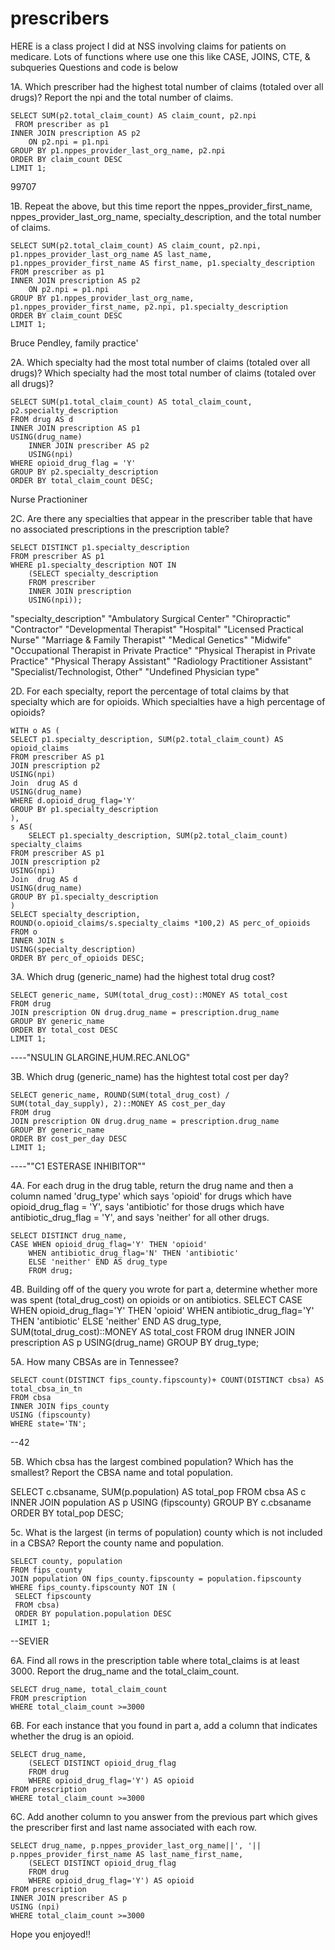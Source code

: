 # prescribers
HERE is a class project I did at NSS involving claims for patients on medicare. Lots of functions where use one this like CASE, JOINS, CTE, & subqueries
Questions and code is below

1A.  Which prescriber had the highest total number of claims (totaled over all drugs)? Report the npi and the total number of claims.

  	SELECT SUM(p2.total_claim_count) AS claim_count, p2.npi
  	 FROM prescriber as p1
   	INNER JOIN prescription AS p2
    	ON p2.npi = p1.npi
	GROUP BY p1.nppes_provider_last_org_name, p2.npi
	ORDER BY claim_count DESC
	LIMIT 1;
	
 99707
 
 1B. Repeat the above, but this time report the nppes_provider_first_name, nppes_provider_last_org_name,  specialty_description, and the total number of claims.
 
 	SELECT SUM(p2.total_claim_count) AS claim_count, p2.npi, p1.nppes_provider_last_org_name AS last_name, p1.nppes_provider_first_name AS first_name, p1.specialty_description
   	FROM prescriber as p1
   	INNER JOIN prescription AS p2
    	ON p2.npi = p1.npi
	GROUP BY p1.nppes_provider_last_org_name, p1.nppes_provider_first_name, p2.npi, p1.specialty_description
	ORDER BY claim_count DESC
	LIMIT 1;
 
 Bruce Pendley, family practice'
 
 2A. Which specialty had the most total number of claims (totaled over all drugs)?
 Which specialty had the most total number of claims (totaled over all drugs)?

 	SELECT SUM(p1.total_claim_count) AS total_claim_count, p2.specialty_description
	FROM drug AS d
	INNER JOIN prescription AS p1
	USING(drug_name)
		INNER JOIN prescriber AS p2
		USING(npi)
	WHERE opioid_drug_flag = 'Y'
	GROUP BY p2.specialty_description
	ORDER BY total_claim_count DESC;
	
Nurse Practioniner

 2C. Are there any specialties that appear in the prescriber table that have no associated prescriptions in the prescription table?
 
 	SELECT DISTINCT p1.specialty_description
	FROM prescriber AS p1
	WHERE p1.specialty_description NOT IN
		(SELECT specialty_description
		FROM prescriber
		INNER JOIN prescription
		USING(npi));

"specialty_description"
"Ambulatory Surgical Center"
"Chiropractic"
"Contractor"
"Developmental Therapist"
"Hospital"
"Licensed Practical Nurse"
"Marriage & Family Therapist"
"Medical Genetics"
"Midwife"
"Occupational Therapist in Private Practice"
"Physical Therapist in Private Practice"
"Physical Therapy Assistant"
"Radiology Practitioner Assistant"
"Specialist/Technologist, Other"
"Undefined Physician type"

2D. For each specialty, report the percentage of total claims by that specialty which are for opioids. Which specialties have a high percentage of opioids?

	WITH o AS (
	SELECT p1.specialty_description, SUM(p2.total_claim_count) AS opioid_claims
	FROM prescriber AS p1
	JOIN prescription p2
	USING(npi)
	Join  drug AS d
	USING(drug_name)
	WHERE d.opioid_drug_flag='Y'
	GROUP BY p1.specialty_description
	),
	s AS(
		SELECT p1.specialty_description, SUM(p2.total_claim_count) specialty_claims
	FROM prescriber AS p1
	JOIN prescription p2
	USING(npi)
	Join  drug AS d
	USING(drug_name)
	GROUP BY p1.specialty_description
	)
	SELECT specialty_description,  ROUND(o.opioid_claims/s.specialty_claims *100,2) AS perc_of_opioids
	FROM o
	INNER JOIN s
	USING(specialty_description)
	ORDER BY perc_of_opioids DESC;

3A.  Which drug (generic_name) had the highest total drug cost?

	SELECT generic_name, SUM(total_drug_cost)::MONEY AS total_cost
	FROM drug 
	JOIN prescription ON drug.drug_name = prescription.drug_name
	GROUP BY generic_name
	ORDER BY total_cost DESC
	LIMIT 1;

----"NSULIN GLARGINE,HUM.REC.ANLOG"

3B. Which drug (generic_name) has the hightest total cost per day?

	SELECT generic_name, ROUND(SUM(total_drug_cost) / SUM(total_day_supply), 2)::MONEY AS cost_per_day
	FROM drug
	JOIN prescription ON drug.drug_name = prescription.drug_name
	GROUP BY generic_name
	ORDER BY cost_per_day DESC
	LIMIT 1;

----""C1 ESTERASE INHIBITOR""


 4A. For each drug in the drug table, return the drug name and then a column named 'drug_type' which says 'opioid' for drugs which have opioid_drug_flag = 'Y', says 'antibiotic' for those drugs which have antibiotic_drug_flag = 'Y', and says 'neither' for all other drugs.

 	SELECT DISTINCT drug_name,
	CASE WHEN opioid_drug_flag='Y' THEN 'opioid'
		WHEN antibiotic_drug_flag='N' THEN 'antibiotic'
		ELSE 'neither' END AS drug_type
		FROM drug;

 4B. Building off of the query you wrote for part a, determine whether more was spent (total_drug_cost) on opioids or on antibiotics.
 	SELECT 
	CASE WHEN opioid_drug_flag='Y' THEN 'opioid'
		WHEN antibiotic_drug_flag='Y' THEN 'antibiotic'
		ELSE 'neither' END AS drug_type,
		SUM(total_drug_cost)::MONEY AS total_cost
		FROM drug
		INNER JOIN prescription AS p
		USING(drug_name)
		GROUP BY drug_type;

 5A. How many CBSAs are in Tennessee?
 
 	SELECT count(DISTINCT fips_county.fipscounty)+ COUNT(DISTINCT cbsa) AS total_cbsa_in_tn
	FROM cbsa
	INNER JOIN fips_county
	USING (fipscounty)
	WHERE state='TN';

 --42

 5B.  Which cbsa has the largest combined population? Which has the smallest? Report the CBSA name and total population. 

  SELECT c.cbsaname, SUM(p.population) AS total_pop
   	FROM cbsa AS c
   	INNER JOIN population AS p
   	USING (fipscounty)
   	GROUP BY c.cbsaname
  	 ORDER BY total_pop DESC;

   5c. What is the largest (in terms of population) county which is not included in a CBSA? Report the county name and population.
   
   	SELECT county, population
	FROM fips_county
	JOIN population ON fips_county.fipscounty = population.fipscounty
	WHERE fips_county.fipscounty NOT IN (
 	 SELECT fipscounty
 	 FROM cbsa)
 	 ORDER BY population.population DESC
 	 LIMIT 1;

  --SEVIER

  6A.  Find all rows in the prescription table where total_claims is at least 3000. Report the drug_name and the total_claim_count.
  
  	SELECT drug_name, total_claim_count
	FROM prescription
	WHERE total_claim_count >=3000
  
 6B. For each instance that you found in part a, add a column that indicates whether the drug is an opioid.

 	SELECT drug_name,
		(SELECT DISTINCT opioid_drug_flag
		FROM drug
		WHERE opioid_drug_flag='Y') AS opioid
	FROM prescription
	WHERE total_claim_count >=3000

 6C.  Add another column to you answer from the previous part which gives the prescriber first and last name associated with each row.

 	SELECT drug_name, p.nppes_provider_last_org_name||', '|| p.nppes_provider_first_name AS last_name_first_name,
		(SELECT DISTINCT opioid_drug_flag
		FROM drug
		WHERE opioid_drug_flag='Y') AS opioid
	FROM prescription
	INNER JOIN prescriber AS p
	USING (npi)
	WHERE total_claim_count >=3000


 Hope you enjoyed!! 
 
